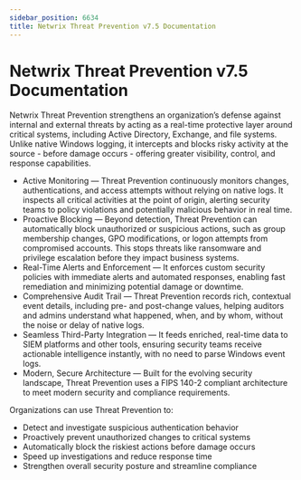 ```yaml
---
sidebar_position: 6634
title: Netwrix Threat Prevention v7.5 Documentation
---
```


# Netwrix Threat Prevention v7.5 Documentation

Netwrix Threat Prevention strengthens an organization’s defense against internal and external threats by acting as a real-time protective layer around critical systems, including Active Directory, Exchange, and file systems. Unlike native Windows logging, it intercepts and blocks risky activity at the source - before damage occurs - offering greater visibility, control, and response capabilities.

* Active Monitoring — Threat Prevention continuously monitors changes, authentications, and access attempts without relying on native logs. It inspects all critical activities at the point of origin, alerting security teams to policy violations and potentially malicious behavior in real time.
* Proactive Blocking — Beyond detection, Threat Prevention can automatically block unauthorized or suspicious actions, such as group membership changes, GPO modifications, or logon attempts from compromised accounts. This stops threats like ransomware and privilege escalation before they impact business systems.
* Real-Time Alerts and Enforcement — It enforces custom security policies with immediate alerts and automated responses, enabling fast remediation and minimizing potential damage or downtime.
* Comprehensive Audit Trail — Threat Prevention records rich, contextual event details, including pre- and post-change values, helping auditors and admins understand what happened, when, and by whom, without the noise or delay of native logs.
* Seamless Third-Party Integration — It feeds enriched, real-time data to SIEM platforms and other tools, ensuring security teams receive actionable intelligence instantly, with no need to parse Windows event logs.
* Modern, Secure Architecture — Built for the evolving security landscape, Threat Prevention uses a FIPS 140-2 compliant architecture to meet modern security and compliance requirements.

Organizations can use Threat Prevention to:

* Detect and investigate suspicious authentication behavior
* Proactively prevent unauthorized changes to critical systems
* Automatically block the riskiest actions before damage occurs
* Speed up investigations and reduce response time
* Strengthen overall security posture and streamline compliance